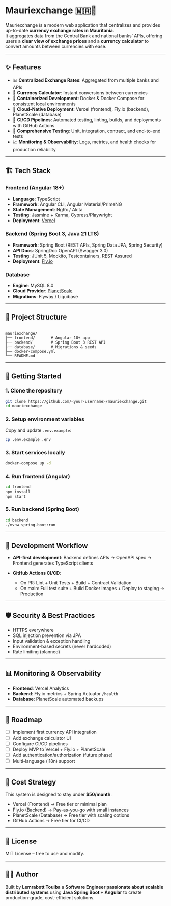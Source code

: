 # Mauriexchange 🇲🇷💱

Mauriexchange is a modern web application that centralizes and provides up-to-date **currency exchange rates in Mauritania**.  
It aggregates data from the Central Bank and national banks’ APIs, offering users a **clear view of exchange prices** and a **currency calculator** to convert amounts between currencies with ease.

---

## ✨ Features
- 📊 **Centralized Exchange Rates**: Aggregated from multiple banks and APIs  
- 🔄 **Currency Calculator**: Instant conversions between currencies  
- 🐳 **Containerized Development**: Docker & Docker Compose for consistent local environments  
- 🚀 **Cloud-Native Deployment**: Vercel (frontend), Fly.io (backend), PlanetScale (database)  
- 🔧 **CI/CD Pipelines**: Automated testing, linting, builds, and deployments with GitHub Actions  
- 🧪 **Comprehensive Testing**: Unit, integration, contract, and end-to-end tests  
- 📈 **Monitoring & Observability**: Logs, metrics, and health checks for production reliability  

---

## 🏗️ Tech Stack

### Frontend (Angular 18+)
- **Language**: TypeScript  
- **Framework**: Angular CLI, Angular Material/PrimeNG  
- **State Management**: NgRx / Akita  
- **Testing**: Jasmine + Karma, Cypress/Playwright  
- **Deployment**: [Vercel](https://vercel.com)  

### Backend (Spring Boot 3, Java 21 LTS)
- **Framework**: Spring Boot (REST APIs, Spring Data JPA, Spring Security)  
- **API Docs**: SpringDoc OpenAPI (Swagger 3.0)  
- **Testing**: JUnit 5, Mockito, Testcontainers, REST Assured  
- **Deployment**: [Fly.io](https://fly.io)  

### Database
- **Engine**: MySQL 8.0  
- **Cloud Provider**: [PlanetScale](https://planetscale.com)  
- **Migrations**: Flyway / Liquibase  

---

## 📂 Project Structure
```

mauriexchange/
├── frontend/       # Angular 18+ app
├── backend/        # Spring Boot 3 REST API
├── database/       # Migrations & seeds
├── docker-compose.yml
└── README.md

````

---

## 🚀 Getting Started

### 1. Clone the repository
```bash
git clone https://github.com/<your-username>/mauriexchange.git
cd mauriexchange
````

### 2. Setup environment variables

Copy and update `.env.example`:

```bash
cp .env.example .env
```

### 3. Start services locally

```bash
docker-compose up -d
```

### 4. Run frontend (Angular)

```bash
cd frontend
npm install
npm start
```

### 5. Run backend (Spring Boot)

```bash
cd backend
./mvnw spring-boot:run
```

---

## 🔄 Development Workflow

* **API-first development**: Backend defines APIs → OpenAPI spec → Frontend generates TypeScript clients
* **GitHub Actions CI/CD**:

  * On PR: Lint + Unit Tests + Build + Contract Validation
  * On main: Full test suite + Build Docker images + Deploy to staging → Production

---

## 🛡️ Security & Best Practices

* HTTPS everywhere
* SQL injection prevention via JPA
* Input validation & exception handling
* Environment-based secrets (never hardcoded)
* Rate limiting (planned)

---

## 📊 Monitoring & Observability

* **Frontend**: Vercel Analytics
* **Backend**: Fly.io metrics + Spring Actuator `/health`
* **Database**: PlanetScale automated backups

---

## 📌 Roadmap

* [ ] Implement first currency API integration
* [ ] Add exchange calculator UI
* [ ] Configure CI/CD pipelines
* [ ] Deploy MVP to Vercel + Fly.io + PlanetScale
* [ ] Add authentication/authorization (future phase)
* [ ] Multi-language (i18n) support

---

## 💸 Cost Strategy

This system is designed to stay under **\$50/month**:

* Vercel (Frontend) → Free tier or minimal plan
* Fly.io (Backend) → Pay-as-you-go with small instances
* PlanetScale (Database) → Free tier with scaling options
* GitHub Actions → Free tier for CI/CD

---

## 📖 License

MIT License – free to use and modify.

---

## 👨‍💻 Author

Built by **Lemrabott Toulba** a **Software Engineer passionate about scalable distributed systems** using **Java Spring Boot + Angular** to create production-grade, cost-efficient solutions.